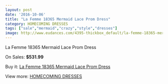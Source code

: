 ```yaml
---
layout: post
date: '2016-10-06'
title: "La Femme 18365 Mermaid Lace Prom Dress"
category: HOMECOMING DRESSES
tags: ["sale","mermaid","crazy","style","dresses"]
image: http://www.eudances.com/4395-thickbox_default/la-femme-18365-mermaid-lace-prom-dress.jpg
---
```

La Femme 18365 Mermaid Lace Prom Dress

On Sales: **$531.99**
<a href="https://www.eudances.com/en/homecoming-dresses/1473-la-femme-18365-mermaid-lace-prom-dress.html"><amp-img layout="responsive" width="600" height="600" src="//www.eudances.com/4395-thickbox_default/la-femme-18365-mermaid-lace-prom-dress.jpg" alt="La Femme 18365 Mermaid Lace Prom Dress 0" /></a>
<a href="https://www.eudances.com/en/homecoming-dresses/1473-la-femme-18365-mermaid-lace-prom-dress.html"><amp-img layout="responsive" width="600" height="600" src="//www.eudances.com/4396-thickbox_default/la-femme-18365-mermaid-lace-prom-dress.jpg" alt="La Femme 18365 Mermaid Lace Prom Dress 1" /></a>

Buy it: [La Femme 18365 Mermaid Lace Prom Dress](https://www.eudances.com/en/homecoming-dresses/1473-la-femme-18365-mermaid-lace-prom-dress.html "La Femme 18365 Mermaid Lace Prom Dress")

View more: [HOMECOMING DRESSES](https://www.eudances.com/en/15-homecoming-dresses "HOMECOMING DRESSES")